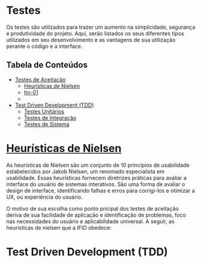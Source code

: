 # Testes

Os testes são utilizados para trazer um aumento na simplicidade, segurança e produtividade do projeto. Aqui, serão listados os seus diferentes tipos utilizados em seu desenvolvimento e as vantagens de sua utilização perante o código e a interface.

## Tabela de Conteúdos

- [Testes de Aceitação](#testes-de-aceitação)
  - [Heurísticas de Nielsen](#heurísticas-de-nielsen)
  - [hn-01](#uc-01-)
  - []()
- [Test Driven Development (TDD)](#test-driven-development-ttd)
  - [Testes Unitários](#testes-unitários)
  - [Testes de Integração](testes-de-integração)
  - [Testes de Sistema](testes-de-sistema)

# [Heurísticas de Nielsen](#tabela-de-conteúdos)

As heurísticas de Nielsen são um conjunto de 10 princípios de usabilidade estabelecidos por Jakob Nielsen, um renomado especialista em usabilidade. Essas heurísticas fornecem diretrizes práticas para avaliar a interface do usuário de sistemas interativos. São uma forma de avaliar o design de interface, identificando falhas e erros para corrigi-los e otimizar a UX, ou experiência do usuário.

O motivo de sua escolha como ponto pricipal dos testes de aceitação deriva de sua facilidade de aplicação e identificação de problemas, foco nas necessidades do usuário e aplicabilidade universal. A seguir, as heurísticas de nielsen que a IFID obedece:



# Test Driven Development (TDD)

